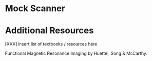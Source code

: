 # Mock Scanner

# Additional Resources

[XXX] insert list of textbooks / resources here

Functional Magnetic Resonance Imaging by Huettel, Song & McCarthy.
